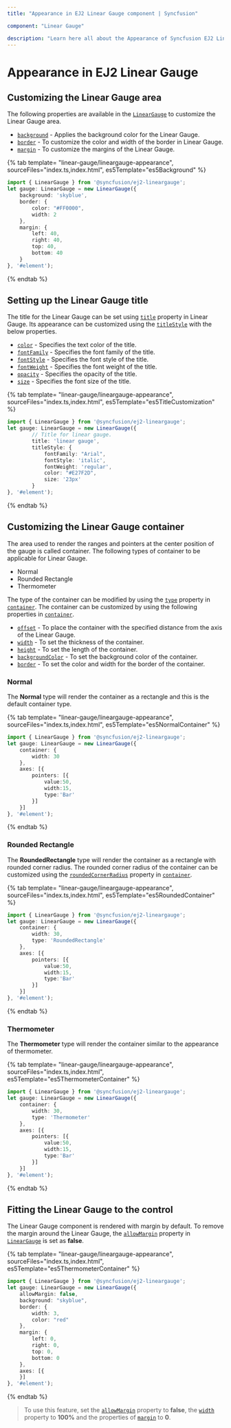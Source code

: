 ```yaml
---
title: "Appearance in EJ2 Linear Gauge component | Syncfusion"

component: "Linear Gauge"

description: "Learn here all about the Appearance of Syncfusion EJ2 Linear Gauge component and more."
---
```


# Appearance in EJ2 Linear Gauge

## Customizing the Linear Gauge area

The following properties are available in the [`LinearGauge`](../api/linear-gauge/) to customize the Linear Gauge area.

* [`background`](../api/linear-gauge/#background) - Applies the background color for the Linear Gauge.
* [`border`](../api/linear-gauge/#border) - To customize the color and width of the border in Linear Gauge.
* [`margin`](../api/linear-gauge/#margin) - To customize the margins of the Linear Gauge.

{% tab template= "linear-gauge/lineargauge-appearance", sourceFiles="index.ts,index.html", es5Template="es5Background" %}

```typescript
import { LinearGauge } from '@syncfusion/ej2-lineargauge';
let gauge: LinearGauge = new LinearGauge({
    background: 'skyblue',
    border: {
        color: "#FF0000",
        width: 2
    },
    margin: {
        left: 40,
        right: 40,
        top: 40,
        bottom: 40
    }
}, '#element');

```

{% endtab %}

## Setting up the Linear Gauge title

The title for the Linear Gauge can be set using [`title`](../api/linear-gauge/#title) property in Linear Gauge. Its appearance can be customized using the [`titleStyle`](../api/linear-gauge/#titlestyle) with the below properties.

* [`color`](../api/linear-gauge/fontModel/#color) - Specifies the text color of the title.
* [`fontFamily`](../api/linear-gauge/fontModel/#fontfamily) - Specifies the font family of the title.
* [`fontStyle`](../api/linear-gauge/fontModel/#fontstyle) - Specifies the font style of the title.
* [`fontWeight`](../api/linear-gauge/fontModel/#fontweight) - Specifies the font weight of the title.
* [`opacity`](../api/linear-gauge/fontModel/#opacity) - Specifies the opacity of the title.
* [`size`](../api/linear-gauge/fontModel/#size) - Specifies the font size of the title.

{% tab template= "linear-gauge/lineargauge-appearance", sourceFiles="index.ts,index.html", es5Template="es5TitleCustomization" %}

```typescript
import { LinearGauge } from '@syncfusion/ej2-lineargauge';
let gauge: LinearGauge = new LinearGauge({
        // Title for linear gauge.
        title: 'linear gauge',
        titleStyle: {
            fontFamily: "Arial",
            fontStyle: 'italic',
            fontWeight: 'regular',
            color: "#E27F2D",
            size: '23px'
        }
}, '#element');

```

{% endtab %}

## Customizing the Linear Gauge container

The area used to render the ranges and pointers at the center position of the gauge is called container. The following types of container to be applicable for Linear Gauge.

* Normal
* Rounded Rectangle
* Thermometer

The type of the container can be modified by using the [`type`](../api/linear-gauge/containerModel/#type) property in [`container`](../api/linear-gauge/#container). The container can be customized by using the following properties in [`container`](../api/linear-gauge/#container).

* [`offset`](../api/linear-gauge/containerModel/#offset) - To place the container with the specified distance from the axis of the Linear Gauge.
* [`width`](../api/linear-gauge/containerModel/#width) - To set the thickness of the container.
* [`height`](../api/linear-gauge/containerModel/#height) - To set the length of the container.
* [`backgroundColor`](../api/linear-gauge/containerModel/#backgroundcolor) - To set the background color of the container.
* [`border`](../api/linear-gauge/containerModel/#border) - To set the color and width for the border of the container.

### Normal

The **Normal** type will render the container as a rectangle and this is the default container type.

{% tab template= "linear-gauge/lineargauge-appearance", sourceFiles="index.ts,index.html", es5Template="es5NormalContainer" %}

```typescript
import { LinearGauge } from '@syncfusion/ej2-lineargauge';
let gauge: LinearGauge = new LinearGauge({
    container: {
        width: 30
    },
    axes: [{
        pointers: [{
            value:50,
            width:15,
            type:'Bar'
        }]
    }]
}, '#element');

```

{% endtab %}

### Rounded Rectangle

The **RoundedRectangle** type will render the container as a rectangle with rounded corner radius. The rounded corner radius of the container can be customized using the [`roundedCornerRadius`](../api/linear-gauge/containerModel/#roundedcornerradius) property in [`container`](../api/linear-gauge/#container).

{% tab template= "linear-gauge/lineargauge-appearance", sourceFiles="index.ts,index.html", es5Template="es5RoundedContainer" %}

```typescript
import { LinearGauge } from '@syncfusion/ej2-lineargauge';
let gauge: LinearGauge = new LinearGauge({
    container: {
        width: 30,
        type: 'RoundedRectangle'
    },
    axes: [{
        pointers: [{
            value:50,
            width:15,
            type:'Bar'
        }]
    }]
}, '#element');

```

{% endtab %}

### Thermometer

The **Thermometer** type will render the container similar to the appearance of thermometer.

{% tab template= "linear-gauge/lineargauge-appearance", sourceFiles="index.ts,index.html", es5Template="es5ThermometerContainer" %}

```typescript
import { LinearGauge } from '@syncfusion/ej2-lineargauge';
let gauge: LinearGauge = new LinearGauge({
    container: {
        width: 30,
        type: 'Thermometer'
    },
    axes: [{
        pointers: [{
            value:50,
            width:15,
            type:'Bar'
        }]
    }]
}, '#element');

```

{% endtab %}

## Fitting the Linear Gauge to the control

The Linear Gauge component is rendered with margin by default. To remove the margin around the Linear Gauge, the [`allowMargin`](../api/linear-gauge/#allowmargin) property in [`LinearGauge`](../api/linear-gauge/) is set as **false**.

{% tab template= "linear-gauge/lineargauge-appearance", sourceFiles="index.ts,index.html", es5Template="es5ThermometerContainer" %}

```typescript
import { LinearGauge } from '@syncfusion/ej2-lineargauge';
let gauge: LinearGauge = new LinearGauge({
    allowMargin: false,
    background: "skyblue",
    border: {
        width: 3,
        color: "red"
    },
    margin: {
        left: 0,
        right: 0,
        top: 0,
        bottom: 0
    },
    axes: [{
    }]
}, '#element');

```

{% endtab %}

>To use this feature, set the [`allowMargin`](../api/linear-gauge/#allowmargin) property to **false**, the [`width`](../api/linear-gauge/#width) property to **100%** and the properties of [`margin`](../api/linear-gauge/#margin) to **0**.
